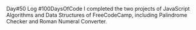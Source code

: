 Day#50 Log #100DaysOfCode I completed the two projects of JavaScript Algorithms and Data Structures of FreeCodeCamp, including Palindrome Checker and Roman Numeral Converter.